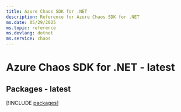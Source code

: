```yaml
---
title: Azure Chaos SDK for .NET
description: Reference for Azure Chaos SDK for .NET
ms.date: 05/29/2025
ms.topic: reference
ms.devlang: dotnet
ms.service: chaos
---
```

# Azure Chaos SDK for .NET - latest
## Packages - latest
[!INCLUDE [packages](chaos-index.md)]